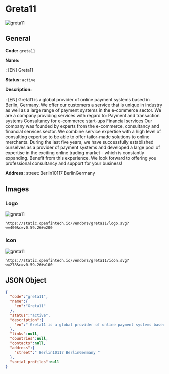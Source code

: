 
# Greta11 
![greta11](https://static.openfintech.io/vendors/greta11/logo.svg?w=400&c=v0.59.26#w200)  

## General 
 
**Code:** `greta11` 
 
**Name:** 
 
:	[EN] Greta11 
 
**Status:** `active` 
 
**Description:** 
 
: [EN]  Greta11 is a global provider of online payment systems based in Berlin, Germany. We offer our customers a service that is unique in industry as well as a large range of payment systems in the e-commerce sector. We are a company providing services with regard to: Payment and transaction systems Consultancy for e-commerce start-ups Financial services Our company was founded by experts from the e-commerce, consultancy and financial services sector. We combine service expertise with a high level of consulting expertise to be able to offer tailor-made solutions to online merchants. During the last five years, we have successfully established ourselves as a provider of payment systems and developed a large pool of expertise in the exciting online trading market - which is constantly expanding. Benefit from this experience. We look forward to offering you professional consultancy and support for your business!  
 
**Address:** 
street:  Berlin10117 BerlinGermany  

## Images 

### Logo 
 
![greta11](https://static.openfintech.io/vendors/greta11/logo.svg?w=400&c=v0.59.26#w200)  

```
https://static.openfintech.io/vendors/greta11/logo.svg?w=400&c=v0.59.26#w200
```  

### Icon 
 
![greta11](https://static.openfintech.io/vendors/greta11/icon.svg?w=278&c=v0.59.26#w100)  

```
https://static.openfintech.io/vendors/greta11/icon.svg?w=278&c=v0.59.26#w100
```  

## JSON Object 

```json
{
  "code":"greta11",
  "name":{
    "en":"Greta11"
  },
  "status":"active",
  "description":{
    "en":" Greta11 is a global provider of online payment systems based in Berlin, Germany. We offer our customers a service that is unique in industry as well as a large range of payment systems in the e-commerce sector. We are a company providing services with regard to: Payment and transaction systems Consultancy for e-commerce start-ups Financial services Our company was founded by experts from the e-commerce, consultancy and financial services sector. We combine service expertise with a high level of consulting expertise to be able to offer tailor-made solutions to online merchants. During the last five years, we have successfully established ourselves as a provider of payment systems and developed a large pool of expertise in the exciting online trading market - which is constantly expanding. Benefit from this experience. We look forward to offering you professional consultancy and support for your business! "
  },
  "links":null,
  "countries":null,
  "contacts":null,
  "address":{
    "street":" Berlin10117 BerlinGermany "
  },
  "social_profiles":null
}
```  
